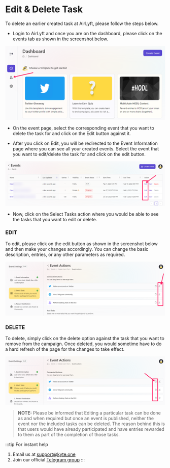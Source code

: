 # Edit & Delete Task

To delete an earlier created task at AirLyft, please follow the steps below. 

- Login to AirLyft and once you are on the dashboard, please click on the events tab as shown in the screenshot below.

![Participant View](../images/participationview.png)

- On the event page, select the corresponding event that you want to delete the task for and click on the Edit button against it.

- After you click on Edit, you will be redirected to the Event Information page where you can see all your created events. Select the event that you want to edit/delete the task for and click on the edit button.

![Edit Event](../images/edittask.png)

- Now, click on the Select Tasks action where you would be able to see the tasks that you want to edit or delete. 

### EDIT

To edit, please click on the edit button as shown in the screenshot below and then make your changes accordingly. You can change the basic description, entries, or any other parameters as required.

![Task Edit](../images/taskedit.png)

### DELETE

To delete, simply click on the delete option against the task that you want to remove from the campaign. Once deleted, you would sometime have to do a hard refresh of the page for the changes to take effect. 

![Task Delete](../images/taskdelete.png)

> **NOTE:** Please be informed that Editing a particular task can be done as and when required but once an event is published, neither the event nor the included tasks can be deleted. The reason behind this is that users would have already participated and have entries rewarded to them as part of the completion of those tasks.

:::tip For instant help
1. Email us at support@kyte.one
2. Join our official [Telegram group](https://t.me/kyteone)
:::